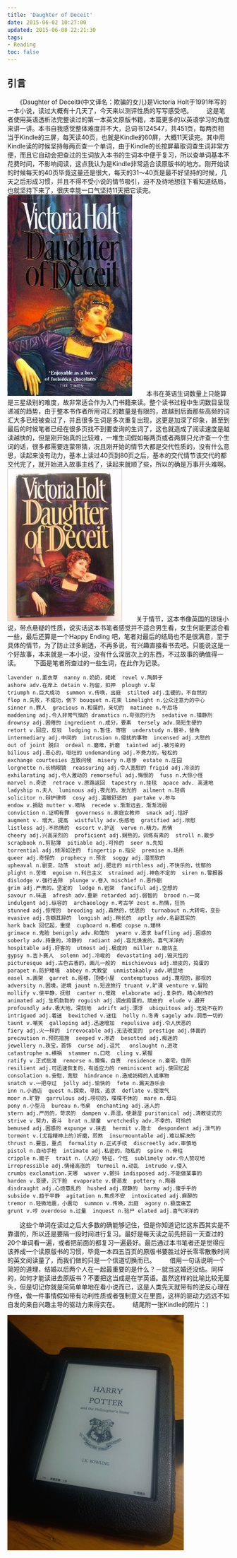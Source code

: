 ```yaml
---
title: 'Daughter of Deceit'
date: 2015-06-02 10:27:00
updated: 2015-06-08 22:21:30
tags: 
- Reading
toc: false
---
```

## 引言
　　《Daughter of Deceit》(中文译名：欺骗的女儿)是Victoria Holt于1991年写的一本小说，读过大概有十几天了，今天来以测评性质的写写感受吧。
　　这是笔者使用英语透析法完整读过的第一本英文原版书籍，本篇更多的以英语学习的角度来讲一讲。本书自我感觉整体难度并不大，总词书124547，共451页，每两页相当于Kindle的三屏，每天读40页，也就是Kindle的60屏，大概11天读完。其中用Kindle读的时候坚持每两页查一个单词，由于Kindle的长按屏幕取词查生词非常方便，而且它自动会把查过的生词放入本书的生词本中便于复习，所以查单词基本不花费时间，不影响阅读，这点我认为是Kindle非常适合读原版书的地方。刚开始读的时候每天的40页毕竟这量还是很大，每天的31～40页是最不好坚持的时候，几天之后形成习惯，并且不得不受小说的情节吸引，迫不及待地想往下看知道结局，也就坚持下来了，很庆幸能一口气坚持11天把它读完。
![](daughter-of-deceit/1.jpg)
　　本书在英语生词数量上只能算是三星级别的难度，故非常适合作为入门书籍来读。整个读书过程中生词数目呈现递减的趋势，由于整本书作者所用词汇的数量是有限的，故越到后面那些高频的词汇大多已经被查过了，并且很多生词是多次重复出现，这更是加深了印象，甚至到最后的时候笔者已经在很多页找不到要查询的生词了，这也就造成了阅读速度是越读越快的，但是刚开始真的比较难，一堆生词假如每两页或者两屏只允许查一个生词的话，很多都需要连蒙带猜，况且刚开始的情节大都是交代性质的，没有什么意思，读起来没有动力，基本上读过40页到80页之后，基本的交代情节该交代的都交代完了，就开始进入故事主线了，读起来就顺了些，所以的确是万事开头难啊。
![](daughter-of-deceit/2.jpg)
　　关于情节，这本书像英国的琼瑶小说，带点悬疑的性质，说实话这本书笔者感觉并不适合男生看，女生何能更适合看一些，最后还算是一个Happy Ending 吧，笔者对最后的结局也不是很满意，至于具体的情节，为了防止过多剧透，不再多说，有兴趣直接看书去吧。只能说这是一个好故事，本来就是一本小说，没有什么深层次上的东西，不过故事的确值得一读。
　　下面是笔者所查过的一些生词，在此作为记录。
```
lavender n.薰衣草  nanny n.奶奶，姥姥  revel v.陶醉于
ashore adv.在岸上 detain v.拘留，扣押  plough v.犁
triumph n.巨大成功  summon v.传唤，出庭  stilted adj.生硬的，不自然的
flop n.失败，不成功，倒下 bouquet n.花束 limelight n.公众注意力的中心
sinner n.罪人  gracious n.和蔼的，亲切的  matinee n.午后场
maddening adj.令人非常气恼的 dramatics n.夸张的行为  sedative n.镇静剂
drownsy adj.困倦的 ingredient n.成分，要素  tersely adv.简短生硬的
retort v.回应，反驳  lodging n.暂住，寄宿  understudy n.替补，替角
intermediary adj.中间的  intrusion n.侵扰的事物  incensed adj.大怒的
out of joint 脱臼  ordeal n.磨难，折磨  tainted adj.被污染的
bilious adj.恶心的，呕吐的 undemanding adj.不费力的，轻松的
exchange courtesies 互致问候  misery n.悲惨  estate n.庄园
lorgnette n.长柄眼镜  reassuring adj.令人宽慰的 frigid adj.冷淡的
exhilarating adj.令人激动的 remorseful adj.悔恨的  fuss n.大惊小怪
marvel n.奇迹  retrace v.原路返回  tapestry n.挂毯  apace adv. 高速地
ladyship n.夫人  luminous adj.夜光的，发光的  ailment n.轻病
solicitor n.辩护律师  cosy adj.温暖舒适的  partake v.参与
endow v.捐助 mutter v.嘀咕  recede v.渐渐远去，渐渐消弱
conviction n.证明有罪  governess n.家庭女教师  smack adj.恰好
augment v. 增大，提高  wistfully adv.伤感地  gratified adj.欣慰
listless adj.不热情的  escort v.护送  verve n.精力，热情
cheery adj.兴高采烈的  proficient adj.娴熟的，训练有素的  stroll n.散步
scrapbook n.剪贴簿  pitiable adj.可怜的  seer n.先知
torrential adj.倾泻如注的  fingertip n.指尖  premise n.场所
queer adj.奇怪的  prophecy n.预言  soggy adj.湿而软的 
upheaval n.剧变，动荡  stout adj.肥壮的 mirthless adj.不快乐的，忧郁的
plight n.苦难  egoism n.利己主义  strained adj.神色不定的  siren n.警报器
dislodge v.强行去除  plunge v.卷入 mischief n.恶作剧
grim adj.严肃的，坚定的  ledge n.岩架  fanciful adj.空想的
savour n.味道  afresh adv.重新 retarded adj.弱智的  brood n.一窝
indulgent adj.纵容的  archaeology n.考古学 zest n.热情，狂热
stunned adj.惊愕的  brooding adj.森然的，忧思的  turnabout n.大转弯，变卦
evasive adj.含糊其辞的  longish adj.稍长的  aptly adv.名副其实的 
hark back 回忆起，重提  cupboard n.橱柜 copse n.矮林
grimace n.鬼脸 benignly adv.和蔼的  yearn v.渴求 baffling adj.困惑的
soberly adv.持重的，冷静的  radiant adj.容光焕发的，喜气洋洋的
hospitable adj.好客的  utmost adj.极度的  miller n.磨坊主
gypsy n.吉卜赛人  solemn adj.冷峻的  devastating adj.毁灭性的
picturesque adj.古色古香的，画儿一般的  mischievous adj.顽皮的，捣蛋的
parapet n.防护矮墙  abbey n.大教堂  unmistakably adv.明显地
easel n.画架  garret n.阁楼，顶楼小屋  contemptuous adj.蔑视的，鄙视的
adversity n.困境，逆境 jaunt n.短途旅行 truant v.旷课 venture v.冒险
mollify v.使平静，抚慰  canter n.慢跑  elaborate adj.复杂的，精心制作的
animated adj.生机勃勃的 roguish adj.调皮捣蛋的，顽皮的  elude v.避开
profoundly adv.极大地，深刻地  adrift adj.漂浮  ubiquitous adj.无处不在的
intrigued adj.着迷  bewitched v.迷住  holly n.冬青 sagely adv.洞悉一切的
taunt v.嘲笑  galloping adj.迅速增加  repulsive adj.令人厌恶的
fiery adj.火一样的  irrevocable adj.无法改变的  prestige adj.体面的
precaution n.预防措施  seeped v.渗透  besotted adj.痴迷的
jewellery n.珠宝，首饰  curse adj.诅咒   onslaught n.进攻
catastrophe n.横祸  stammer n.口吃  cling v.紧握
ratify v.正式批准  remorse n.懊悔，自责  residence n.豪宅，住所
resilient adj.可迅速恢复的，有适应力的 reminiscent adj.使回忆起
consolation n.安慰，宽慰  hindrance n.造成妨碍的人或事物
snatch v.一把夺过  jolly adj.愉快的  fete n.漏天游乐会
inn n.小酒店  quest n.探索，寻找，追求  deflate v.使泄气
moor n.旷野  garrulous adj.唠叨的，喋喋不休的  mare n.母马
pony n.小型马  bureau n.书桌  enchanting adj.迷人的  
stern adj.严厉的，苛求的  dampen v.弄湿，使潮湿 puritanical adj.清教徒式的
strive v.努力，奋斗  brat n.顽童  wretchedly adv.不幸的，可怜的
bemused adj.困惑的 expunge v.抹去  hermit v.隐士  despondent adj.泄气的
torment v.(尤指精神上的)折磨，煎熬  insurmountable adj.难以解决的
thrust n.要旨，重点  formality n.正式手续  discreetly adv.审慎地
pistol n.自动手枪  intimate adj.私密的，隐私的  spine n.脊柱
cripple n.瘸子  trait n.（人的）特征，个性  sublimely adv.令人赞叹地
irrepressible adj.情绪高涨的  turmoil n.动乱  intrude v.侵入
crumbs exclamation.天哪  waver v.颤抖 indisposed adj.不能做某事的
harden v.变硬，沉下脸  evaporate v.使蒸发  pottery n.陶器 
disdraught adj.心烦意乱的  hushed adj.寂静的  barmy adj.傻乎乎的
subside v.趋于平静  agitation n.焦虑不安  intoxicated adj.麻醉的
tremor n.轻微地震，小震动  summon v.传唤，出庭  agony n.极度痛苦
grunt v.哼 overdose n.过量  inquest n.验尸 elated adj.喜气洋洋的
```
　　这些个单词在读过之后大多数的确能够记住，但是你知道记忆这东西其实是不靠谱的，所以还是要隔一段时间进行复习。最好是每天读之前先把前一天查过的20个单词看一遍，或者把前面的都复习一遍最好。最后通过本书笔者还是觉得应该养成一个读原版书的习惯，毕竟一本四五百页的原版书要胜过好长零零散散时间的英文阅读量了，而我们做的只是一个信道切换而已。
　　借用一句话说明一个简短的道理，结婚以后两个人在一起最重要的是什么？－就当这婚还没结。同样的，如何才能读进去原版书？不要把这当成是在学英语。虽然这样的比喻比较无厘头，但是切记你就是简简单单地在看小说而已，这是人类先天就带有的逆反心理在作怪，做一件事情假如带有功利性质或者强制意义在里面，这样的驱动力远远不如自发的来自兴趣主导的驱动力来得实在。
　　结尾附一张Kindle的照片：)

![](daughter-of-deceit/5.jpg)

<!--<audio src="/img/daughter-of-deceit/a.mp3" controls="controls" autoplay />-->
